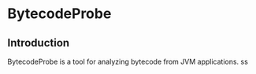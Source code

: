 # BytecodeProbe

## Introduction

BytecodeProbe is a tool for analyzing bytecode from JVM applications. ss